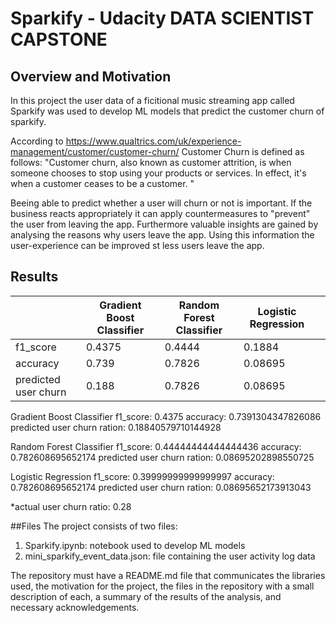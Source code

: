 # Sparkify - Udacity DATA SCIENTIST CAPSTONE 
## Overview and Motivation

In this project the user data of a ficitional music streaming app called Sparkify was used to develop ML models that predict the customer churn of sparkify.

According to https://www.qualtrics.com/uk/experience-management/customer/customer-churn/ Customer Churn is defined as follows:
"Customer churn, also known as customer attrition, is when someone chooses to stop using your products or services. In effect, it's when a customer ceases to be a customer. "

Beeing able to predict whether a user will churn or not is important. If the business reacts appropriately it can apply countermeasures to "prevent" the user from leaving the app. Furthermore valuable insights are gained by analysing the reasons why users leave the app. Using this information the user-experience can be improved st less users leave the app.

## Results

|   |  Gradient Boost Classifier |  Random Forest Classifier | Logistic Regression  |   |
|---|---|---|---|---|
| f1_score  |   0.4375 | 0.4444  | 0.1884  | 
| accuracy  |  0.739 |0.7826   | 0.08695   | 
| predicted user churn   |  0.188 | 0.7826  | 0.08695  | 

Gradient Boost Classifier
f1_score: 0.4375
accuracy: 0.7391304347826086
predicted user churn ration: 0.18840579710144928

Random Forest Classifier
f1_score: 0.44444444444444436
accuracy: 0.782608695652174
predicted user churn ration: 0.08695202898550725

Logistic Regression
f1_score: 0.39999999999999997
accuracy: 0.782608695652174
predicted user churn ration: 0.08695652173913043

*actual user churn ratio: 0.28

##Files
The project consists of two files:
<ol>
  <li>Sparkify.ipynb: notebook used to develop ML models</li>
  <li>mini_sparkify_event_data.json: file containing the user activity log data</li>
</ol>


 The repository must have a README.md file that communicates the libraries used, the motivation for the project, the files in the repository with a small description of each, a summary of the results of the analysis, and necessary acknowledgements.



